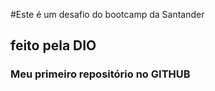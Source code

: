 #Este é um desafio do bootcamp da Santander
## feito pela DIO
### Meu primeiro repositório no GITHUB
